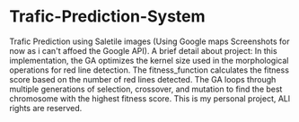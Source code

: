 # Trafic-Prediction-System
Trafic Prediction using Saletile images (Using Google maps Screenshots for now as i can't affoed the Google API).
A brief detail about project:
In this implementation, the GA optimizes the kernel size used in the morphological operations for red line detection. The fitness_function calculates the fitness score based on the number of red lines detected. The GA loops through multiple generations of selection, crossover, and mutation to find the best chromosome with the highest fitness score.
This is my personal project, ALl rights are reserved.
